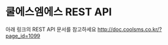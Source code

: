 쿨에스엠에스 REST API
=====================

아래 링크의 REST API 문서를 참고하세요
http://doc.coolsms.co.kr/?page_id=1099
